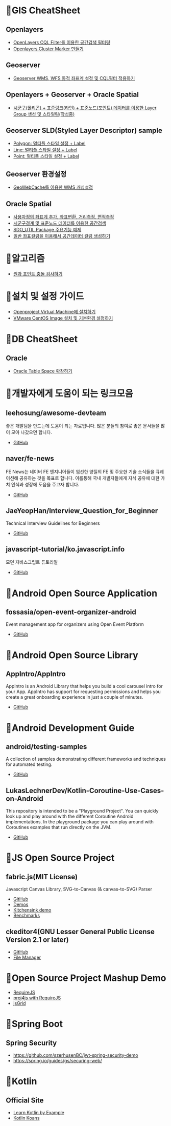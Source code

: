 # 📌GIS CheatSheet
## Openlayers
- [OpenLayers CQL Filter를 이용한 공간검색 필터링](openlayers_cql_filter.md)  
- [Openlayers Cluster Marker 만들기](openlayers_clustered_features.md)  

## Geoserver 
- [Geoserver WMS, WFS 동적 좌표계 설정 및 CQL필터 적용하기](geoserver/cql_filter.md)  

## Openlayers + Geoserver + Oracle Spatial
- [시군구(폴리곤) + 표준링크(라인) + 표준노드(포인트) 데이터를 이용한 Layer Group 생성 및 스타일링(작성중)](geoserver/mulitiple_layer_01.md)  
## Geoserver SLD(Styled Layer Descriptor) sample
- [Polygon: 멀티플 스타일 설정 + Label](geoserver/sld/TL_SCCO_SIG_multiplecolor.sld)
- [Line: 멀티플 스타일 설정 + Label](geoserver/sld/MOCT_LINK.sld)
- [Point: 멀티플 스타일 설정 + Label](geoserver/sld/MOCT_NODE.sld)
## Geoserver 환경설정
- [GeoWebCache를 이용한 WMS 캐싱설정](geoserver/geowebcache.md)
## Oracle Spatial
- [사용자정의 좌표계 추가, 좌표변환, 거리측정, 면적측정](oracle_spatial_01.md)
- [시군구경계 및 표준노드 데이터를 이용한 공간검색](oracle_spatial_02.md)
- [SDO_UTIL Package 주요기능 예제](oracle_spatial_03.md)
- [일반 좌표컬럼을 이용해서 공간데이터 컬럼 생성하기](oracle_spatial_04.md)

# 📌알고리즘
- [원과 포인트 충돌 검사하기](https://github.com/hanjoongcho/CheatSheet/blob/master/algorithm/2D-Collision_01.md)  

# 📌설치 및 설정 가이드
- [Openproject Virtual Machine에 설치하기](openproject_vm.md)
- [VMware CentOS Image 설치 및 기본환경 설정하기](centos.md)

# 📌DB CheatSheet
## Oracle
- [Oracle Table Space 확장하기](oracle_cheat_sheet_01.md)

# 📌개발자에게 도움이 되는 링크모음
## leehosung/awesome-devteam
좋은 개발팀을 만드는데 도움이 되는 자료입니다. 많은 분들의 참여로 좋은 문서들을 많이 모아 나갔으면 합니다.
- [GitHub](https://github.com/leehosung/awesome-devteam)

## naver/fe-news
FE News는 네이버 FE 엔지니어들이 엄선한 양질의 FE 및 주요한 기술 소식들을 큐레이션해 공유하는 것을 목표로 합니다. 이를통해 국내 개발자들에게 지식 공유에 대한 가치 인식과 성장에 도움을 주고자 합니다. 
- [GitHub](https://github.com/naver/fe-news)

## JaeYeopHan/Interview_Question_for_Beginner
Technical Interview Guidelines for Beginners
- [GitHub](https://github.com/JaeYeopHan/Interview_Question_for_Beginner)

## javascript-tutorial/ko.javascript.info
모던 자바스크립트 튜토리얼
- [GitHub](https://github.com/javascript-tutorial/ko.javascript.info)

# 📌Android Open Source Application
## fossasia/open-event-organizer-android
Event management app for organizers using Open Event Platform
- [GitHub](https://github.com/fossasia/open-event-organizer-android)

# 📌Android Open Source Library
## AppIntro/AppIntro
AppIntro is an Android Library that helps you build a cool carousel intro for your App. AppIntro has support for requesting permissions and helps you create a great onboarding experience in just a couple of minutes.
- [GitHub](https://github.com/AppIntro/AppIntro)

# 📌Android Development Guide
## android/testing-samples
A collection of samples demonstrating different frameworks and techniques for automated testing.
- [GitHub](https://github.com/android/testing-samples)

## LukasLechnerDev/Kotlin-Coroutine-Use-Cases-on-Android
This repository is intended to be a "Playground Project". You can quickly look up and play around with the different Coroutine Android implementations. In the playground package you can play around with Coroutines examples that run directly on the JVM.
- [GitHub](https://github.com/LukasLechnerDev/Kotlin-Coroutine-Use-Cases-on-Android)

# 📌JS Open Source Project
## fabric.js(MIT License)
Javascript Canvas Library, SVG-to-Canvas (& canvas-to-SVG) Parser
- [GitHub](https://github.com/fabricjs/fabric.js)
- [Demos](http://fabricjs.com/demos/)
- [Kitchensink demo](http://fabricjs.com/kitchensink)
- [Benchmarks](http://fabricjs.com/benchmarks/)

## ckeditor4(GNU Lesser General Public License Version 2.1 or later)
- [GitHub](https://github.com/ckeditor/ckeditor4)
- [File Manager](https://ckeditor.com/docs/ckeditor4/latest/guide/dev_file_upload.html)

# 📌Open Source Project Mashup Demo 
- [RequireJS](https://hanjoongcho.github.io/awesome-bokjeong/RequireJS/index)
- [proj4js with RequireJS](https://hanjoongcho.github.io/awesome-bokjeong/proj4js/index)
- [jsGrid](https://hanjoongcho.github.io/awesome-bokjeong/jsgrid/demos/sample_01)

# 📌Spring Boot
## Spring Security
- https://github.com/szerhusenBC/jwt-spring-security-demo
- https://spring.io/guides/gs/securing-web/

# 📌Kotlin
## Official Site
- [Learn Kotlin by Example](https://play.kotlinlang.org/byExample/overview)
- [Kotlin Koans](https://play.kotlinlang.org/koans/overview)



